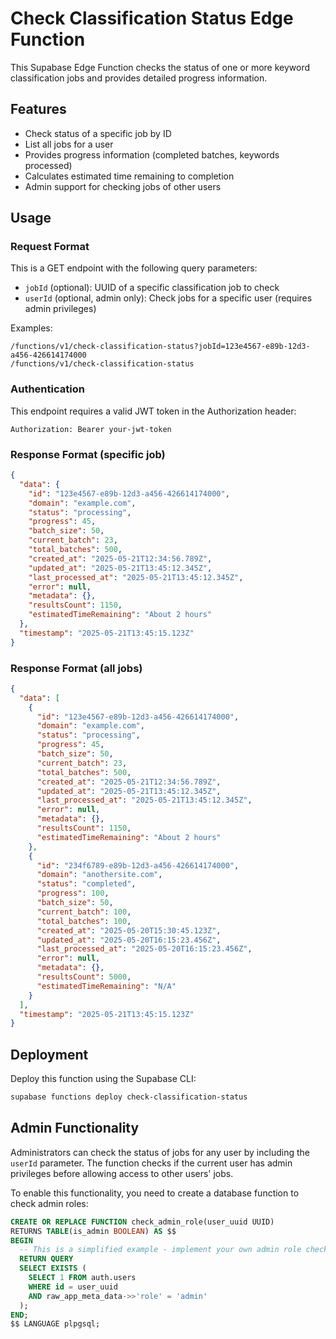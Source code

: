 # Check Classification Status Edge Function

This Supabase Edge Function checks the status of one or more keyword classification jobs and provides detailed progress information.

## Features

- Check status of a specific job by ID
- List all jobs for a user
- Provides progress information (completed batches, keywords processed)
- Calculates estimated time remaining to completion
- Admin support for checking jobs of other users

## Usage

### Request Format

This is a GET endpoint with the following query parameters:

- `jobId` (optional): UUID of a specific classification job to check
- `userId` (optional, admin only): Check jobs for a specific user (requires admin privileges)

Examples:
```
/functions/v1/check-classification-status?jobId=123e4567-e89b-12d3-a456-426614174000
/functions/v1/check-classification-status
```

### Authentication

This endpoint requires a valid JWT token in the Authorization header:

```
Authorization: Bearer your-jwt-token
```

### Response Format (specific job)

```json
{
  "data": {
    "id": "123e4567-e89b-12d3-a456-426614174000",
    "domain": "example.com",
    "status": "processing",
    "progress": 45,
    "batch_size": 50,
    "current_batch": 23,
    "total_batches": 500,
    "created_at": "2025-05-21T12:34:56.789Z",
    "updated_at": "2025-05-21T13:45:12.345Z",
    "last_processed_at": "2025-05-21T13:45:12.345Z",
    "error": null,
    "metadata": {},
    "resultsCount": 1150,
    "estimatedTimeRemaining": "About 2 hours"
  },
  "timestamp": "2025-05-21T13:45:15.123Z"
}
```

### Response Format (all jobs)

```json
{
  "data": [
    {
      "id": "123e4567-e89b-12d3-a456-426614174000",
      "domain": "example.com",
      "status": "processing",
      "progress": 45,
      "batch_size": 50,
      "current_batch": 23,
      "total_batches": 500,
      "created_at": "2025-05-21T12:34:56.789Z",
      "updated_at": "2025-05-21T13:45:12.345Z",
      "last_processed_at": "2025-05-21T13:45:12.345Z",
      "error": null,
      "metadata": {},
      "resultsCount": 1150,
      "estimatedTimeRemaining": "About 2 hours"
    },
    {
      "id": "234f6789-e89b-12d3-a456-426614174000",
      "domain": "anothersite.com",
      "status": "completed",
      "progress": 100,
      "batch_size": 50,
      "current_batch": 100,
      "total_batches": 100,
      "created_at": "2025-05-20T15:30:45.123Z",
      "updated_at": "2025-05-20T16:15:23.456Z",
      "last_processed_at": "2025-05-20T16:15:23.456Z",
      "error": null,
      "metadata": {},
      "resultsCount": 5000,
      "estimatedTimeRemaining": "N/A"
    }
  ],
  "timestamp": "2025-05-21T13:45:15.123Z"
}
```

## Deployment

Deploy this function using the Supabase CLI:

```bash
supabase functions deploy check-classification-status
```

## Admin Functionality

Administrators can check the status of jobs for any user by including the `userId` parameter. The function checks if the current user has admin privileges before allowing access to other users' jobs.

To enable this functionality, you need to create a database function to check admin roles:

```sql
CREATE OR REPLACE FUNCTION check_admin_role(user_uuid UUID)
RETURNS TABLE(is_admin BOOLEAN) AS $$
BEGIN
  -- This is a simplified example - implement your own admin role checking logic
  RETURN QUERY
  SELECT EXISTS (
    SELECT 1 FROM auth.users
    WHERE id = user_uuid
    AND raw_app_meta_data->>'role' = 'admin'
  );
END;
$$ LANGUAGE plpgsql;